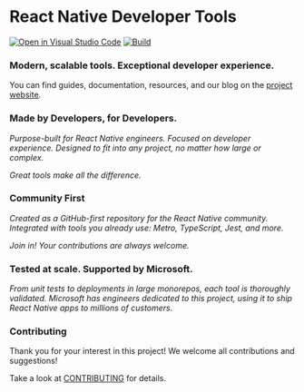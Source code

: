 # React Native Developer Tools

[![Open in Visual Studio Code](https://img.shields.io/static/v1?logo=visualstudiocode&label=&message=Open%20in%20Visual%20Studio%20Code&color=007acc&labelColor=444444&logoColor=007acc)](https://vscode.dev/github/microsoft/rnx-kit)
[![Build](https://github.com/microsoft/rnx-kit/actions/workflows/build.yml/badge.svg)](https://github.com/microsoft/rnx-kit/actions/workflows/build.yml)

### Modern, scalable tools. Exceptional developer experience.

You can find guides, documentation, resources, and our blog on the
[project website](https://microsoft.github.io/rnx-kit).

### Made by Developers, for Developers.

_Purpose-built for React Native engineers. Focused on developer experience.
Designed to fit into any project, no matter how large or complex._

_Great tools make all the difference._

### Community First

_Created as a GitHub-first repository for the React Native community. Integrated
with tools you already use: Metro, TypeScript, Jest, and more._

_Join in! Your contributions are always welcome._

### Tested at scale. Supported by Microsoft.

_From unit tests to deployments in large monorepos, each tool is thoroughly
validated. Microsoft has engineers dedicated to this project, using it to ship
React Native apps to millions of customers._

### Contributing

Thank you for your interest in this project! We welcome all contributions and
suggestions!

Take a look at
[CONTRIBUTING](https://github.com/microsoft/rnx-kit/tree/main/CONTRIBUTING.md)
for details.
